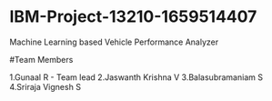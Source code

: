 # IBM-Project-13210-1659514407
Machine Learning based Vehicle Performance Analyzer


#Team Members

1.Gunaal R - Team lead
2.Jaswanth Krishna V
3.Balasubramaniam S
4.Sriraja Vignesh S
